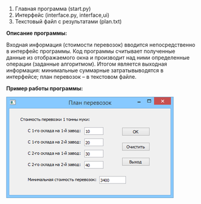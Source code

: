 
1. Главная программа (start.py)
2. Интерфейс (interface.py, interface,ui)
3. Текстовый файл с результатами (plan.txt)

<b> Описание программы: </b>

Входная информация (стоимости перевозок) вводится непосредственно в интерфейс программы. 
Код программы считывает полученные данные из отображаемого окна и производит над ними определенные операции (заданные алгоритмом). Итогом является выходная информация: минимальные суммарные затратывыводятся в интерфейсе; план перевозок – в текстовом файле.

<b> Пример работы программы: </b>

![example](https://raw.githubusercontent.com/aksenof/vsuet-projects/master/transportation-task/example.png)
